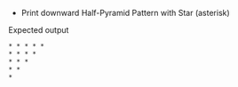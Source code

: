 * Print downward Half-Pyramid Pattern with Star (asterisk)

Expected output

```output
* * * * *  
* * * *  
* * *  
* *  
*
```